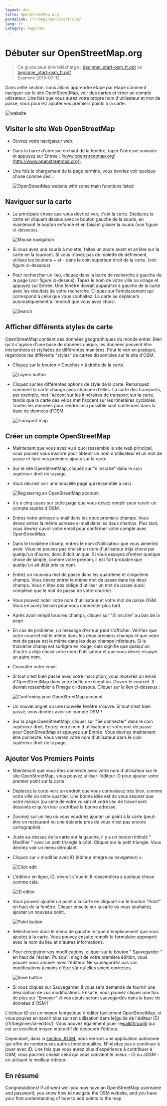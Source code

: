 ```yaml
---
layout: doc
title: OpenStreetMap.org
permalink: /fr/beginner/start-osm/
lang: fr
category: beginner
---
```


Débuter sur OpenStreetMap.org
====================================

> Ce guide peut être téléchargé : [beginner_start-osm_fr.odt](/files/beginner_start-osm_fr.odt) ou [beginner_start-osm_fr.pdf](/files/beginner_start-osm_fr.pdf)  
> Examiné 2015-07-12  

Dans cette section, nous allons apprendre étape par étape comment naviguer sur le site OpenStreetMap, voir des cartes et créer un compte utilisateur. Une fois que vous aurez votre propre nom d'utilisateur et mot de passe, vous pourrez ajouter vos premiers points à la carte.

![website][]

Visiter le site Web OpenStreetMap
---------------------------------

-   Ouvrez votre navigateur web.
- Dans la barre d'adresse en haut de la fenêtre, taper l'adresse suivante et appuyez sur Entrée :
    [www.openstreetmap.org](http://www.openstreetmap.org/)
- Une fois le chargement de la page terminé, vous devriez voir quelque chose comme ceci :

    ![OpenStreetMap website with some main functions listed][]

Naviguer sur la carte
---------------------

- La principale chose que vous devriez voir, c'est la carte. Déplacez la carte en cliquant dessus avec le bouton gauche de la souris, en maintenant le bouton enfoncé et en faisant glisser la souris (voir figure ci-dessous).

    ![Mouse navigation][]

- Si vous avez une souris à molette, faites un zoom avant et arrière sur la carte en la tournant. Si vous n'avez pas de molette de défilement, utilisez les boutons + et - dans le coin supérieur droit de la carte. (voir figure ci-dessous)
- Pour rechercher un lieu, cliquez dans la barre de recherche à gauche de la page (voir figure ci-dessus). Tapez le nom de votre ville ou village et appuyez sur Entrée. Une fenêtre devrait apparaître à gauche de la carte avec les résultats de votre recherche. Cliquez sur l'emplacement qui correspond à celui que vous souhaitez. La carte se déplacera automatiquement à l'endroit que vous avez choisi.

    ![Search][]
   

Afficher différents styles de carte
-----------------------------------

OpenStreetMap contient des données géographiques du monde entier. Bien qu'il s'agisse d'une base de données unique, les données peuvent être interprétées et stylisées de différentes manières. Pour le voir en pratique, regardons les différents "styles" de cartes disponibles sur le site d'OSM.

- Cliquez sur le bouton « Couches » à droite de la carte.

    ![Layers button][]

- Cliquez sur les différentes options de style de la carte. Remarquez comment la carte change avec chacune d'elles. La carte des transports, par exemple, met l'accent sur les itinéraires de transport sur la carte, tandis que la carte des vélos met l'accent sur les itinéraires cyclables. Toutes les données pour rendre cela possible sont contenues dans la base de données d'OSM.

    ![Transport map][]

Créer un compte OpenStreetMap
---------------------------------

- Maintenant que vous avez vu à quoi ressemble le site web principal, vous pouvez vous inscrire pour obtenir un nom d'utilisateur et un mot de passe et faire vos premiers ajouts sur la carte.
- Sur le site OpenStreetMap, cliquez sur "s'inscrire" dans le coin supérieur droit de la page.
- Vous devriez voir une nouvelle page qui ressemble à ceci :

    ![Registering an OpenStreetMap account][]

- Il y a cinq cases sur cette page que vous devez remplir pour ouvrir un compte auprès d'OSM.
- Entrez votre adresse e-mail dans les deux premiers champs. Vous devez entrer la même adresse e-mail dans les deux champs. Plus tard, vous devrez ouvrir votre email pour confirmer votre compte avec OpenStreetMap.
- Dans le troisième champ, entrez le nom d'utilisateur que vous aimeriez avoir. Vous ne pouvez pas choisir un nom d'utilisateur déjà choisi par quelqu'un d'autre, donc il doit unique. Si vous essayez d'entrer quelque chose de simple, comme votre prénom, il est fort probable que quelqu'un ait déjà pris ce nom.
- Entrez un nouveau mot de passe dans les quatrième et cinquième champs. Vous devez entrer le même mot de passe dans les deux champs. Vous n'êtes *pas* obligé d'utiliser un mot de passe aussi complexe que le mot de passe de votre courriel.
- Vous pouvez noter votre nom d'utilisateur et votre mot de passe OSM. Vous en aurez besoin pour vous connecter plus tard.
- Après avoir rempli tous les champs, cliquer sur "S'inscrire" au bas de la page.
- En cas de problème, un message d'erreur peut s'afficher. Vérifiez que votre courriel est le même dans les deux premiers champs et que votre mot de passe est le même dans les deux champs inférieurs. Si le troisième champ est surligné en rouge, cela signifie que quelqu'un d'autre a déjà choisi votre nom d'utilisateur et que vous devez essayer un autre nom.
- Consulter votre email.
- Si tout s'est bien passé avec votre inscription, vous recevrez un email d'OpenStreetMap dans votre boîte de réception. Ouvrer le courriel. Il devrait ressembler à l'image ci-dessous. Cliquer sur le lien ci-dessous :

    ![Confirming your OpenStreetMap account][]

- Un nouvel onglet ou une nouvelle fenêtre s'ouvre. Si tout s'est bien passé, vous devriez avoir un compte OSM !
- Sur la page OpenStreetMap, cliquer sur "Se connecter" dans le coin supérieur droit. Entrez votre nom d'utilisateur et votre mot de passe pour OpenStreetMap et appuyez sur Entrée. Vous devriez maintenant être connecté. Vous verrez votre nom d'utilisateur dans le coin supérieur droit de la page.

Ajouter Vos Premiers Points
-----------------------------------

- Maintenant que vous êtes connecté avec votre nom d'utilisateur sur le site OpenStreetMap, vous pouvez utiliser l'éditeur iD pour ajouter votre premier point sur la carte.
- Déplacez la carte vers un endroit que vous connaissez très bien, comme votre ville ou votre quartier. Une bonne idée est de vous assurer que votre maison (ou celle de votre voisin) et votre lieu de travail sont dessinés et qu'on leur a attribué la bonne adresse. 
- Zoomez sur un lieu où vous voudriez ajouter un point à la carte (peut-être un restaurant ou une épicerie près de vous n'est pas encore cartographié).
- Juste au-dessus de la carte sur la gauche, il y a un bouton intitulé " Modifier " avec un petit triangle à côté. Cliquer sur le petit triangle. Vous devriez voir un menu déroulant.
- Cliquez sur « modifier avec iD (éditeur intégré au navigateur) ».

    ![Click edit][]

- L'éditeur en ligne, iD, devrait s'ouvrir. Il ressemblera à quelque chose comme cela.

    ![iD editor][]

- Vous pouvez ajouter un point à la carte en cliquant sur le bouton "Point" en haut de la fenêtre. Cliquer ensuite sur la carte où vous souhaitez ajouter un nouveau point.

    ![Point button][]    

- Sélectionner dans le menu de gauche le type d'emplacement que vous ajoutez à la carte. Vous pouvez ensuite remplir le formulaire approprié avec le nom du lieu et d'autres informations.
- Pour enregistrer vos modifications, cliquer sur le bouton " Sauvegarder " en haut de l'écran. Puisqu'il s'agit de votre première édition, vous pouvez vous amuser avec l'éditeur. Ne sauvegardez pas vos modifications à moins d'être sûr qu'elles soient correctes.

    ![Save button][]    

- Si vous cliquez sur Sauvegarder, il vous sera demandé de fournir une description de vos modifications. Ensuite, vous pouvez cliquer une fois de plus sur "Envoyer" et vos ajouts seront sauvegardés dans la base de données d'OSM !


L'éditeur iD est un moyen fantastique d'éditer facilement OpenStreetMap, et vous pouvez en savoir plus sur son utilisation dans le[guide de l'éditeur iD] (/fr/beginner/id-editor/). Vous pouvez également jouer le[walkthrough](http://www.openstreetmap.org/edit?editor=id#walkthrough=true) qui est un excellent moyen interactif de découvrir l'éditeur.

Cependant, dans la [section JOSM](/fr/josm/), nous verrons une application autonome qui offre de nombreuses autres fonctionnalités. N'hésitez pas à continuer à jouer avec iD. Une fois que vous aurez plus d'expérience à contribuer à OSM, vous pourrez choisir celui qui vous convient le mieux - iD ou JOSM - en utilisant le meilleur éditeur.

En résumé
-------

Congratulations! If all went well you now have an OpenStreetMap username and password, you know how to navigate the OSM website, and you have your first understanding of how to add points to the map.



[website]: /images/beginner/start-osm_website.png
[OpenStreetMap website with some main functions listed]: /images/beginner/osm-website-main-functions.png
[Mouse navigation]: /images/beginner/mouse-navigation.png
[Search]: /images/beginner/search.png
[Layers button]: /images/beginner/layers.png
[Transport map]: /images/beginner/transport-map.png
[Registering an OpenStreetMap account]: /images/beginner/registering-account.png
[Confirming your OpenStreetMap account]: /images/beginner/confirming-account.png
[Click edit]: /images/beginner/click-edit.png
[iD editor]: /images/beginner/id-editor.png
[Point button]: /images/beginner/point-button.png
[Save button]: /images/beginner/save-button.png